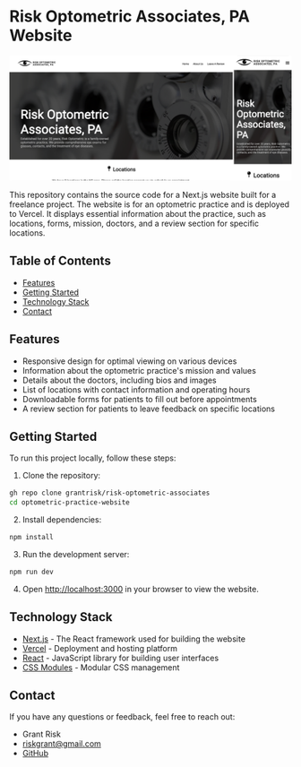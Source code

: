 # Risk Optometric Associates, PA Website

![Screenshot of the website](images/screenshots.png)

This repository contains the source code for a Next.js website built for a freelance project. The website is for an optometric practice and is deployed to Vercel. It displays essential information about the practice, such as locations, forms, mission, doctors, and a review section for specific locations.

## Table of Contents

- [Features](#features)
- [Getting Started](#getting-started)
- [Technology Stack](#technology-stack)
- [Contact](#contact)

## Features

- Responsive design for optimal viewing on various devices
- Information about the optometric practice's mission and values
- Details about the doctors, including bios and images
- List of locations with contact information and operating hours
- Downloadable forms for patients to fill out before appointments
- A review section for patients to leave feedback on specific locations

## Getting Started

To run this project locally, follow these steps:

1. Clone the repository:

```bash
gh repo clone grantrisk/risk-optometric-associates
cd optometric-practice-website
```

2. Install dependencies:

```bash
npm install
```

3. Run the development server:

```bash
npm run dev
```

4. Open [http://localhost:3000](http://localhost:3000) in your browser to view the website.

## Technology Stack

- [Next.js](https://nextjs.org/) - The React framework used for building the website
- [Vercel](https://vercel.com/) - Deployment and hosting platform
- [React](https://reactjs.org/) - JavaScript library for building user interfaces
- [CSS Modules](https://github.com/css-modules/css-modules) - Modular CSS management

## Contact

If you have any questions or feedback, feel free to reach out:

- Grant Risk
- riskgrant@gmail.com
- [GitHub](https://github.com/grantrisk)
